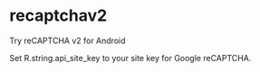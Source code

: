 # recaptchav2
Try reCAPTCHA v2 for Android

Set R.string.api_site_key to your site key for Google reCAPTCHA.
